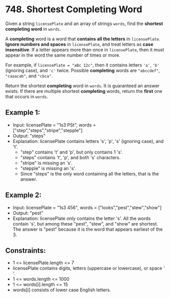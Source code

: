 # 748. Shortest Completing Word

Given a string `licensePlate` and an array of strings `words`, find the **shortest completing word** in `words`.

A **completing** word is a word that **contains all the letters** in `licensePlate`. **Ignore numbers and spaces** in `licensePlate`, and treat letters as **case insensitive**. If a letter appears more than once in `licensePlate`, then it must appear in the word the same number of times or more.

For example, if `licensePlate = "aBc 12c"`, then it contains letters `'a'`, `'b'` (ignoring case), and `'c'` twice. Possible **completing** words are `"abccdef"`, `"caaacab"`, and `"cbca"`.

Return the shortest **completing** word in `words`. It is guaranteed an answer exists. If there are multiple shortest **completing** words, return the **first** one that occurs in `words`.

## Example 1:

- Input: licensePlate = "1s3 PSt", words = ["step","steps","stripe","stepple"]
- Output: "steps"
- Explanation: licensePlate contains letters 's', 'p', 's' (ignoring case), and 't'.
    - "step" contains 't' and 'p', but only contains 1 's'.
    - "steps" contains 't', 'p', and both 's' characters.
    - "stripe" is missing an 's'.
    - "stepple" is missing an 's'.
    - Since "steps" is the only word containing all the letters, that is the answer.

## Example 2:

- Input: licensePlate = "1s3 456", words = ["looks","pest","stew","show"]
- Output: "pest"
- Explanation: licensePlate only contains the letter 's'. All the words contain 's', but among these "pest", "stew", and "show" are shortest. The answer is "pest" because it is the word that appears earliest of the 3.

## Constraints:

- 1 <= licensePlate.length <= 7
- licensePlate contains digits, letters (uppercase or lowercase), or space ' '.
- 1 <= words.length <= 1000
- 1 <= words[i].length <= 15
- words[i] consists of lower case English letters.